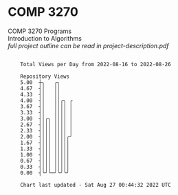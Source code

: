 # COMP 3270
COMP 3270 Programs  
Introduction to Algorithms  
*full project outline can be read in project-description.pdf*

```

    Total Views per Day from 2022-08-16 to 2022-08-26

    Repository Views
    5.00  ┼╮   ╭╮
    4.67  ┤│   ││
    4.33  ┤│   ││
    4.00  ┤│   ││╭╮ ╭
    3.67  ┤│   ││││ │
    3.33  ┤│   ││││ │
    3.00  ┤│╭╮ ││││ │
    2.67  ┤│││ ││││ │
    2.33  ┤│││ ││││ │
    2.00  ┤│││ ││││╭╯
    1.67  ┤│││ │││││
    1.33  ┤│││ │││││
    1.00  ┤│││ │││││
    0.67  ┤│││ │││││
    0.33  ┤│││ │││││
    0.00  ┤╰╯╰─╯╰╯╰╯

    Chart last updated - Sat Aug 27 00:44:32 2022 UTC
    
```

